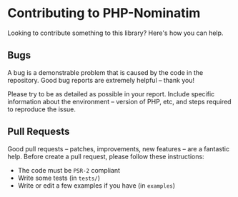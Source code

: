Contributing to PHP-Nominatim
=======================

Looking to contribute something to this library? Here's how you can help.

## Bugs

A bug is a demonstrable problem that is caused by the code in the repository. Good bug reports are extremely helpful – thank you!

Please try to be as detailed as possible in your report. Include specific information about the environment – version of PHP, etc, and steps required to reproduce the issue.

## Pull Requests

Good pull requests – patches, improvements, new features – are a fantastic help. Before create a pull request, please follow these instructions:

* The code must be `PSR-2` compliant
* Write some tests (in `tests/`)
* Write or edit a few examples if you have (in `examples`)
